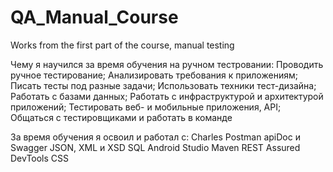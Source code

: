 # QA_Manual_Course
Works from the first part of the course, manual testing

Чему я научился за время обучения на ручном тестровании:
  Проводить ручное тестирование;
  Анализировать требования к приложениям;
  Писать тесты под разные задачи;
  Использовать техники тест-дизайна;
  Работать с базами данных;
  Работать с инфраструктурой и архитектурой приложений;
  Тестировать веб- и мобильные приложения, API;
  Общаться с тестировщиками и работать в команде

За время обучения я освоил и работал с:
  Charles
  Postman
  apiDoc и Swagger
  JSON, XML и XSD
  SQL
  Android Studio
  Maven
  REST Assured
  DevTools
  CSS


  

